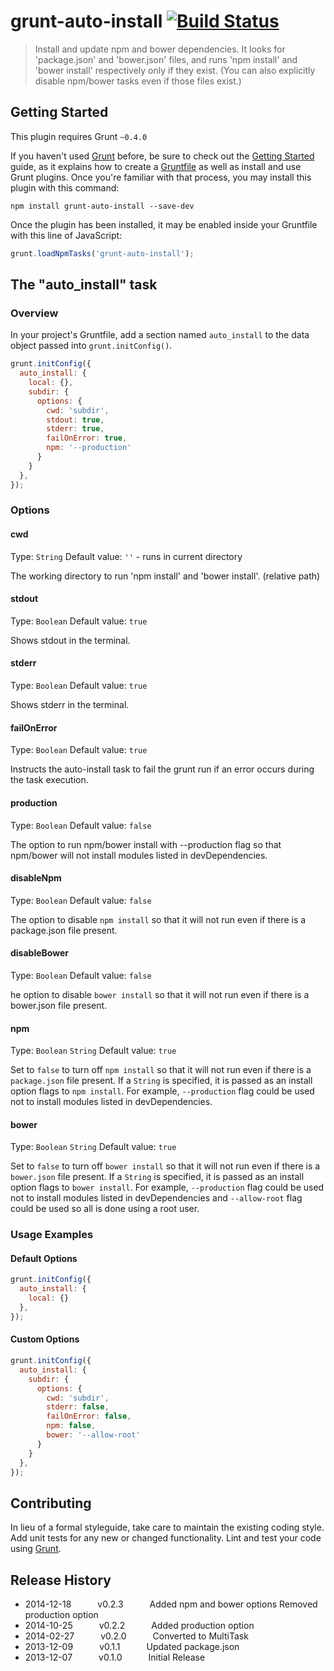 # grunt-auto-install [![Build Status](https://travis-ci.org/Manabu-GT/grunt-auto-install.png?branch=master)](https://travis-ci.org/Manabu-GT/grunt-auto-install)

> Install and update npm and bower dependencies.
> It looks for 'package.json' and 'bower.json' files, and runs 'npm install' and 'bower install' respectively only if they exist.
> (You can also explicitly disable npm/bower tasks even if those files exist.)

## Getting Started
This plugin requires Grunt `~0.4.0`

If you haven't used [Grunt](http://gruntjs.com/) before, be sure to check out the [Getting Started](http://gruntjs.com/getting-started) guide, as it explains how to create a [Gruntfile](http://gruntjs.com/sample-gruntfile) as well as install and use Grunt plugins. Once you're familiar with that process, you may install this plugin with this command:

```shell
npm install grunt-auto-install --save-dev
```

Once the plugin has been installed, it may be enabled inside your Gruntfile with this line of JavaScript:

```js
grunt.loadNpmTasks('grunt-auto-install');
```

## The "auto_install" task

### Overview
In your project's Gruntfile, add a section named `auto_install` to the data object passed into `grunt.initConfig()`.

```js
grunt.initConfig({
  auto_install: {
    local: {},
    subdir: {
      options: {
        cwd: 'subdir',
        stdout: true,
        stderr: true,
        failOnError: true,
        npm: '--production'
      }
    }
  },
});
```

### Options

#### cwd
Type: `String`
Default value: `''` - runs in current directory

The working directory to run 'npm install' and 'bower install'. (relative path)

#### stdout
Type: `Boolean`
Default value: `true`

Shows stdout in the terminal.

#### stderr
Type: `Boolean`
Default value: `true`

Shows stderr in the terminal.

#### failOnError
Type: `Boolean`
Default value: `true`

Instructs the auto-install task to fail the grunt run if an error occurs during the task execution.

#### production
Type: `Boolean`
Default value: `false`

The option to run npm/bower install with --production flag so that npm/bower will not install modules listed in devDependencies.

#### disableNpm
Type: `Boolean`
Default value: `false`

The option to disable `npm install` so that it will not run even if there is a package.json file present.

#### disableBower
Type: `Boolean`
Default value: `false`

he option to disable `bower install` so that it will not run even if there is a bower.json file present.

#### npm
Type: `Boolean` `String`
Default value: `true`

Set to `false` to turn off `npm install` so that it will not run even if there is a `package.json` file present.
If a `String` is specified, it is passed as an install option flags to `npm install`.
For example, `--production` flag could be used not to install modules listed in devDependencies.

#### bower
Type: `Boolean` `String`
Default value: `true`

Set to `false` to turn off `bower install` so that it will not run even if there is a `bower.json` file present.
If a `String` is specified, it is passed as an install option flags to `bower install`.
For example, `--production` flag could be used not to install modules listed in devDependencies and
`--allow-root` flag could be used so all is done using a root user.

### Usage Examples

#### Default Options

```js
grunt.initConfig({
  auto_install: {
    local: {}
  },
});
```

#### Custom Options

```js
grunt.initConfig({
  auto_install: {
    subdir: {
      options: {
        cwd: 'subdir',
        stderr: false,
        failOnError: false,
        npm: false,
        bower: '--allow-root'
      }
    }
  },
});
```

## Contributing
In lieu of a formal styleguide, take care to maintain the existing coding style. Add unit tests for any new or changed functionality. Lint and test your code using [Grunt](http://gruntjs.com/).

## Release History
 * 2014-12-18   v0.2.3   Added npm and bower options
                         Removed production option
 * 2014-10-25   v0.2.2   Added production option
 * 2014-02-27   v0.2.0   Converted to MultiTask
 * 2013-12-09   v0.1.1   Updated package.json
 * 2013-12-07   v0.1.0   Initial Release